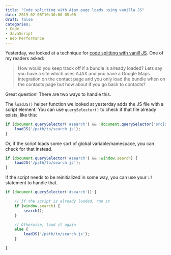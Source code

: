 ```yaml
---
title: "Code splitting with Ajax page loads using vanilla JS"
date: 2019-02-08T10:30:00-05:00
draft: false
categories:
- Code
- JavaScript
- Web Performance
---
```


Yesterday, we looked at a technique for [code splitting with vanill JS](/code-splitting-with-vanilla-js/). One of my readers asked:

> How would you keep track off if a bundle is already loaded? Lets say you have a site which uses AJAX and you have a Google Maps integration on the contact page and you only load the bundle when on the contacts page but how about if you go back to contacts?

Great question! There are two ways to handle this.

The `loadJS()` helper function we looked at yesterday adds the JS file with a script element. You can use `querySelector()` to check if that file already exists, like this:

```js
if (document.querySelector('#search') && !document.querySelector('src[src*="search.js"]')) {
    loadJS('/path/to/search.js');
}
```

Or, if the script loads some sort of global variable/namespace, you can check for that instead.

```js
if (document.querySelector('#search') && !window.search) {
    loadJS('/path/to/search.js');
}
```

If the script needs to be reinitialized in some way, you can use your `if` statement to handle that.

```js
if (document.querySelector('#search')) {

	// If the script is already loaded, run it
	if (window.search) {
		search();
	}

	// Otherwise, load it again
	else {
		loadJS('/path/to/search.js');
	}

}
```